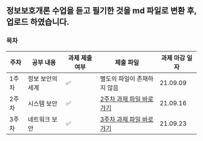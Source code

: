 ## 정보보호개론 수업을 듣고 필기한 것을 md 파일로 변환 후, 업로드 하였습니다.
### 목차
| 주차 | 공부 내용 | 과제 제출 여부 | 제출 파일| 과제 마감 일자 |
|----|----|----|----|----|
| 1주차| 정보 보안의 세계 |  ✅ | 별도의 파일이 존재하지 않음  |21.09.09|
| 2주차 | 시스템 보안  |  ✅  | [2주차 과제 파일 바로가기](https://github.com/yujiah-github/learning-introduction-to-information-security/blob/main/2ndweek/2ndweek.md)  |21.09.16| 
| 3주차| 네트워크 보안  |  ✅   | [3주차 과제 파일 바로가기](https://github.com/yujiah-github/learning-introduction-to-information-security/blob/main/3rdweek/3rdweek.md)   |21.09.23|